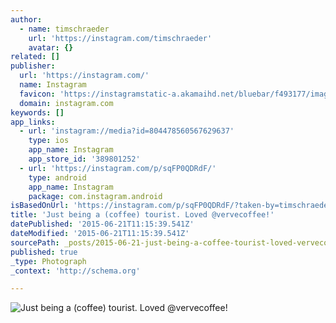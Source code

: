 ```yaml
---
author:
  - name: timschraeder
    url: 'https://instagram.com/timschraeder'
    avatar: {}
related: []
publisher:
  url: 'https://instagram.com/'
  name: Instagram
  favicon: 'https://instagramstatic-a.akamaihd.net/bluebar/f493177/images/ico/favicon.ico'
  domain: instagram.com
keywords: []
app_links:
  - url: 'instagram://media?id=804478560567629637'
    type: ios
    app_name: Instagram
    app_store_id: '389801252'
  - url: 'https://instagram.com/p/sqFP0QDRdF/'
    type: android
    app_name: Instagram
    package: com.instagram.android
isBasedOnUrl: 'https://instagram.com/p/sqFP0QDRdF/?taken-by=timschraeder'
title: 'Just being a (coffee) tourist. Loved @vervecoffee!'
datePublished: '2015-06-21T11:15:39.541Z'
dateModified: '2015-06-21T11:15:39.541Z'
sourcePath: _posts/2015-06-21-just-being-a-coffee-tourist-loved-vervecoffee.md
published: true
_type: Photograph
_context: 'http://schema.org'

---
```

![Just being a &lpar;coffee&rpar; tourist&period; Loved &commat;vervecoffee&excl;](https://igcdn-photos-b-a.akamaihd.net/hphotos-ak-xpa1/t51.2885-15/10608008_549645925164969_1705417235_n.jpg)